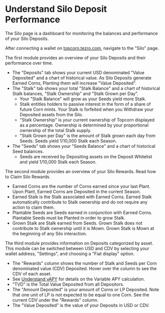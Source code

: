 # Understand Silo Deposit Performance

The Silo page is a dashboard for monitoring the balances and performance of your Silo Deposits.

After connecting a wallet on [topcorn.tezro.com](https://topcorn.tezro.com), navigate to the "Silo" page.

The first module provides an overview of your Silo Deposits and their performance over time.

* The "Deposits" tab shows your current USD denominated "Value Deposited" and a chart of historical value. As Silo Deposits generate Earned Corns, Planting them will increase "Value Deposited".
* The "Stalk" tab shows your total "Stalk Balance" and a chart of historical Stalk balances, "Stalk Ownership" and "Stalk Grown per Day".
  * Your "Stalk Balance" will grow as your Seeds yield more Stalk.
  * Stalk entitles holders to passive interest in the form of a share of future Corn mints. Your Stalk is forfeited when you Withdraw your Deposited assets from the Silo.
  * "Stalk Ownership" is your current ownership of Topcorn displayed as a percentage. Ownership is determined by your proportional ownership of the total Stalk supply.
  * "Stalk Grown per Day" is the amount of Stalk grown each day from Seeds. Seeds yield 1/10,000 Stalk each Season.
* The "Seeds" tab shows your "Seeds Balance" and a chart of historical Seed balances.
  * Seeds are received by Depositing assets on the Deposit Whitelist and yield 1/10,000 Stalk each Season.

The second module provides an overview of your Silo Rewards. Read how to Claim Silo Rewards.

* Earned Corns are the number of Corns earned since your last Plant. Upon Plant, Earned Corns are Deposited in the current Season.
* Earned Stalk is the Stalk associated with Earned Corns. Earned Stalk automatically contribute to Stalk ownership and do not require any action to claim them.
* Plantable Seeds are Seeds earned in conjunction with Earned Corns. Plantable Seeds must be Planted in order to grow Stalk.
* Grown Stalk are Stalk earned from Seeds. Grown Stalk does not contribute to Stalk ownership until it is Mown. Grown Stalk is Mown at the beginning of any Silo interaction.

The third module provides information on Deposits categorized by asset. This module can be switched between USD and CDV by selecting your wallet address, "Settings", and choosing a "Fiat display" option.

* The "Rewards" column shows the number of Stalk and Seeds per Corn denominated value (CDV) Deposited. Hover over the column to see the CDV of each asset.
* See [Understand vAPY](understand-vapy.md) for details on the Variable APY calculation.
* "TVD" is the Total Value Deposited from all Depositors.
* The "Amount Deposited" is your amount of Corns or LP Deposited. Note that one unit of LP is not expected to be equal to one Corn. See the current CDV under the "Rewards" column.
* The "Value Deposited" is the value of your Deposits in USD or CDV.
